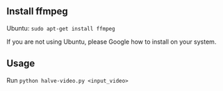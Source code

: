 ## Install ffmpeg

Ubuntu:
`sudo apt-get install ffmpeg`

If you are not using Ubuntu, please Google how to install on your system.

## Usage
Run `python halve-video.py <input_video>`
